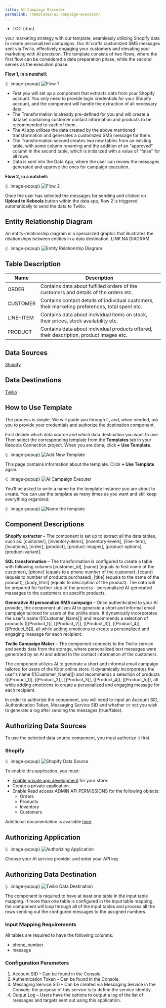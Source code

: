 ```yaml
---
title: AI Campaign Executer
permalink: /templates/ai-campaign-executer/
---
```


* TOC
{:toc}

your marketing strategy with our template, seamlessly utilizing Shopify data to create personalized campaigns. 
Our AI crafts customized SMS messages sent via Twilio, effectively engaging your customers and elevating your marketing with AI precision. 
The template consists of two flows, where the first flow can be considered a data preparation phase, while the second serves as the execution phase.

**Flow 1, in a nutshell:**

{: .image-popup}
![Flow 1](/templates/ai-campaign-executer/flow1.png)

- First you will set up a component that extracts data from your Shopify account. You only need to provide login credentials for your Shopify account, and the component will handle the extraction of all necessary data.
- The Transformation is already pre-defined for you and will create a dataset containing customer contact information and products to be recommended to each of them.
- The AI app utilizes the data created by the above mentioned transformation and generates a customized SMS message for them.
- The Transformation second creates two new tables from an existing table, with some column renaming and the addition of an "approved" column in the second table, which is initialized with a value of "false" for all rows.
- Data is sent into the Data App, where the user can review the messages generated and approve the ones for campaign execution. 

**Flow 2, in a nutshell:**

{: .image-popup}
![Flow 2](/templates/ai-campaign-executer/flow2.png)

Once the user has selected the messages for sending and clicked on **Upload to Keboola** button within the data app, 
flow 2 is triggered automatically to send the data to Twilio.

## Entity Relationship Diagram
An entity-relationship diagram is a specialized graphic that illustrates the relationships between entities in a data destination. LINK NA DIAGRAM

{: .image-popup}
![Entity Relationship Diagram](/templates/ai-campaign-executer/entity-rel-diagram.png)

## Table Description

| Name | Description |
|---|---|
| ORDER	| Contains data about fulfilled orders of the customers and details of the orders etc. |
| CUSTOMER |Contains contact details of individual customers, their marketing preferences, total spent etc. |
| LINE-ITEM	| Contains data about individual items on stock, their prices, stock availability etc. |
| PRODUCT |	Contains data about individual products offered, their description, product images etc. |

## Data Sources
[Shopify](https://www.shopify.com/online)

## Data Destinations
[Twilio](https://www.twilio.com/login)

## How to Use Template
The process is simple. We will guide you through it, and, when needed, ask you to provide your credentials and authorize the destination component.

First decide which data source and which data destination you want to use. Then select the corresponding template 
from the **Templates** tab in your Keboola Connection project. When you are done, click **+ Use Template**.

{: .image-popup}
![Add New Template](/templates/ai-campaign-executer/add-new-template.png)

This page contains information about the template. Click **+ Use Template** again.

{: .image-popup}
![AI Campaign Executer](/templates/ai-campaign-executer/ai-campaign-executer.png)

You’ll be asked to write a name for the template instance you are about to create. You can use the template as many times as you want and still keep everything organized.

{: .image-popup}
![Name the template](/templates/ai-campaign-executer/name-template.png)

## Component Descriptions

**Shopify extractor** – The component is set up to extract all the data tables, such as: [customer], [inventory-items], [inventory-levels], [line-item], [locations], [order], [product], [product-images], [product-options], [product-variant].

**SQL transformation** – The transformation is configured to create a table with following columns [customer_id], [name] (equals to first name of the customer), [phone] (equals to a phone number of the customer), [count] (equals to number of products purchased), [title] (equals to the name of the product), [body_html] (equals to description of the product). The data will be prepared for further step of the process - personalized AI-generated messages to the customers on specific products.

**Generative AI personalize SMS campaign** – Once authenticated to your AI provider, the component utilizes AI to generate a short and informal email campaign tailored for users of the online store. It dynamically incorporates the user's name ([[Customer_Name]]) and recommends a selection of products ([[Product_1]], [[Product_2]], [[Product_3]], [[Product_4]], [[Product_5]]), all while adding emoticons to create a personalized and engaging message for each recipient.

**Twilio Campaign Maker** – The component connects to the Twilio service and sends data from the storage, where personalized text messages were generated by an AI and added to the contact information of the customers. 

The component utilizes AI to generate a short and informal email campaign tailored for users of the Kopr online store. It dynamically incorporates the user's name ([[Customer_Name]]) and recommends a selection of products ([[Product_1]], [[Product_2]], [[Product_3]], [[Product_4]], [[Product_5]]), all while adding emoticons to create a personalized and engaging message for each recipient.

In order to authorize the component, you will need to input an Account SID, Authentication Token, Messaging Service SID and whether or not you wish to generate a log after sending the messages (true/false).

## Authorizing Data Sources
To use the selected data source component, you must authorize it first. 

### Shopify 

{: .image-popup}
![Shopify Data Source](/templates/ai-campaign-executer/shopify-data-source.png)

To enable this application, you must:

- [Enable private app development](https://help.shopify.com/en/manual/apps/private-apps#enable-private-app-development-from-the-shopify-admin) for your store.
- Create a private application.
- Enable Read access ADMIN API PERMISSIONS for the following objects:
  - Orders
  - Products
  - Inventory
  - Customers

Additional documentation is available [here](https://bitbucket.org/kds_consulting_team/kds-team.ex-shopify/src/master/README.md).

## Authorizing Application

{: .image-popup}
![Authorizing Application](/templates/ai-campaign-executer/authorizing-application.png)

Choose your AI service provider and enter your API key.

## Authorizing Data Destination

{: .image-popup}
![Twilio Data Destination](/templates/ai-campaign-executer/twilio-data-destination.png)

The component is required to have at least one table in the input table mapping. If more than one table is configured in the input table mapping, 
the component will loop through all of the input tables and process all the rows sending out the configured messages to the assigned numbers.

### Input Mapping Requirements
All tables are required to have the following columns:

- phone_number
- message

### Configuration Parameters
1. Account SID – Can be found in the Console.
2. Authentication Token – Can be found in the Console.
3. Messaging Service SID – Can be created via Messaging Service in the Console; the purpose of this service is to define the service identity.
4. Output Log – Users have the options to output a log of the list of messages and targets sent out using this application.
